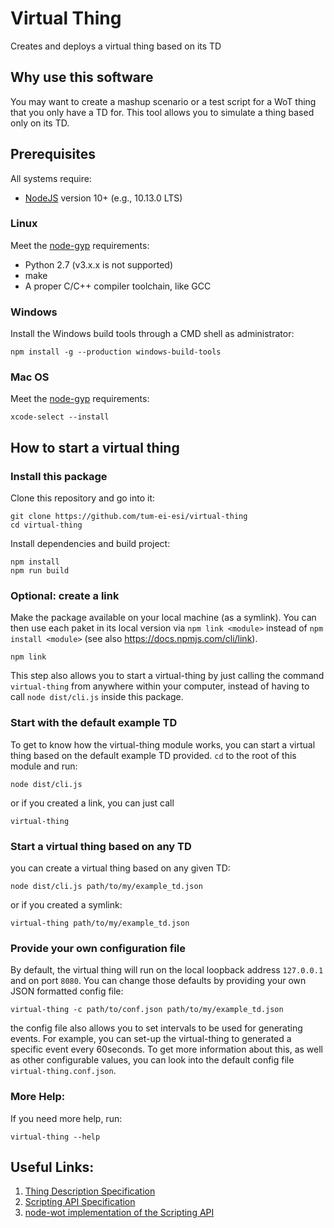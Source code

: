 # Virtual Thing

Creates and deploys a virtual thing based on its TD

## Why use this software
You may want to create a mashup scenario or a test script for a WoT thing that you only have a TD for. This tool allows you to simulate a thing based only on its TD.

## Prerequisites
All systems require:
* [NodeJS](https://nodejs.org/) version 10+ (e.g., 10.13.0 LTS)

### Linux
Meet the [node-gyp](https://github.com/nodejs/node-gyp#installation) requirements:
* Python 2.7 (v3.x.x is not supported)
* make
* A proper C/C++ compiler toolchain, like GCC

### Windows
Install the Windows build tools through a CMD shell as administrator:
```
npm install -g --production windows-build-tools
```

### Mac OS
Meet the [node-gyp](https://github.com/nodejs/node-gyp#installation) requirements:
```
xcode-select --install
```

## How to start a virtual thing
### Install this package
Clone this repository and go into it:
```
git clone https://github.com/tum-ei-esi/virtual-thing
cd virtual-thing
```
Install dependencies and build project:
```
npm install 
npm run build
```

### Optional: create a link
Make the package available on your local machine (as a symlink). You can then use each paket in its local version via `npm link <module>` instead of `npm install <module>` (see also https://docs.npmjs.com/cli/link).
```
npm link
```
This step also allows you to start a virtual-thing by just calling the command `virtual-thing` from anywhere within your computer, instead of having to call `node dist/cli.js` inside this package.

### Start with the default example TD
To get to know how the virtual-thing module works, you can start a virtual thing based on the default example TD provided.
`cd` to the root of this module and run:
```
node dist/cli.js
```
or if you created a link, you can just call
```
virtual-thing
```

### Start a virtual thing based on any TD
you can create a virtual thing based on any given TD:
```
node dist/cli.js path/to/my/example_td.json
```
or if you created a symlink:
```
virtual-thing path/to/my/example_td.json
```

### Provide your own configuration file
By default, the virtual thing will run on the local loopback address `127.0.0.1` and on port `8080`. You can change those defaults by providing your own JSON formatted config file:
```
virtual-thing -c path/to/conf.json path/to/my/example_td.json
```
the config file also allows you to set intervals to be used for generating events. For example, you can set-up the virtual-thing to generated a specific event every 60seconds. To get more information about this, as well as other configurable values, you can look into the default config file `virtual-thing.conf.json`.

### More Help:
If you need more help, run:
```
virtual-thing --help
```

## Useful Links:
1. [Thing Description Specification](https://w3c.github.io/wot-thing-description/#thing)
2. [Scripting API Specification](https://w3c.github.io/wot-scripting-api/)
3. [node-wot implementation of the Scripting API](https://github.com/eclipse/thingweb.node-wot)
